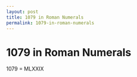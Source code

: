 ```yaml
---
layout: post
title: 1079 in Roman Numerals
permalink: 1079-in-roman-numerals
---
```


# 1079 in Roman Numerals

1079 = MLXXIX
